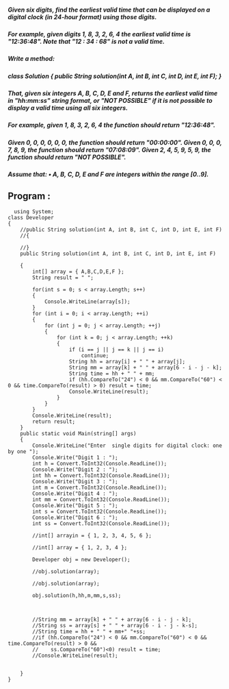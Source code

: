 ##### Given six digits, find the earliest valid time that can be displayed on a digital clock (in 24-hour format) using those digits.
##### For example, given digits 1, 8, 3, 2, 6, 4 the earliest valid time is "12:36:48". Note that "12 : 34 : 68" is not a valid time.
##### Write a method:
##### class Solution { public String solution(int A, int B, int C, int D, int E, int F); }
##### That, given six integers A, B, C, D, E and F, returns the earliest valid time in "hh:mm:ss" string format, or "NOT POSSIBLE" if it is not possible to display a valid time using all six integers.
##### For example, given 1, 8, 3, 2, 6, 4 the function should return "12:36:48".
##### Given 0, 0, 0, 0, 0, 0, the function should return "00:00:00". Given 0, 0, 0, 7, 8, 9, the function should return "07:08:09". Given 2, 4, 5, 9, 5, 9, the function should return "NOT POSSIBLE".
##### Assume that: • A, B, C, D, E and F are integers within the range [0..9].


## Program :

```
  using System;
class Developer
{
    //public String solution(int A, int B, int C, int D, int E, int F)
    //{

    //}
    public String solution(int A, int B, int C, int D, int E, int F)

    {
        int[] array = { A,B,C,D,E,F };
        String result = " ";

        for(int s = 0; s < array.Length; s++)
        {
            Console.WriteLine(array[s]);
        }
        for (int i = 0; i < array.Length; ++i)
        {
            for (int j = 0; j < array.Length; ++j)
            {
                for (int k = 0; j < array.Length; ++k)
                {
                    if (i == j || j == k || j == i)
                        continue;
                    String hh = array[i] + " " + array[j];
                    String mm = array[k] + " " + array[6 - i - j - k];
                    String time = hh + " " + mm;
                    if (hh.CompareTo("24") < 0 && mm.CompareTo("60") < 0 && time.CompareTo(result) > 0) result = time;
                    Console.WriteLine(result);
                }
            }
        }
        Console.WriteLine(result);
        return result;
    }
    public static void Main(string[] args)
    {
        Console.WriteLine("Enter  single digits for digital clock: one by one ");
        Console.Write("Digit 1 : ");
        int h = Convert.ToInt32(Console.ReadLine());
        Console.Write("Digit 2 : ");
        int hh = Convert.ToInt32(Console.ReadLine());
        Console.Write("Digit 3 : ");
        int m = Convert.ToInt32(Console.ReadLine());
        Console.Write("Digit 4 : ");
        int mm = Convert.ToInt32(Console.ReadLine());
        Console.Write("Digit 5 : ");
        int s = Convert.ToInt32(Console.ReadLine());
        Console.Write("Digit 6 : ");
        int ss = Convert.ToInt32(Console.ReadLine());

        //int[] arrayin = { 1, 2, 3, 4, 5, 6 };

        //int[] array = { 1, 2, 3, 4 };

        Developer obj = new Developer();

        //obj.solution(array);

        //obj.solution(array);

        obj.solution(h,hh,m,mm,s,ss);



        //String mm = array[k] + " " + array[6 - i - j - k];
        //String ss = array[s] + " " + array[6 - i - j - k-s];
        //String time = hh + " " + mm+" "+ss;
        //if (hh.CompareTo("24") < 0 && mm.CompareTo("60") < 0 && time.CompareTo(result) > 0 &&
        //    ss.CompareTo("60")<0) result = time;
        //Console.WriteLine(result);


    }
}



   
```
